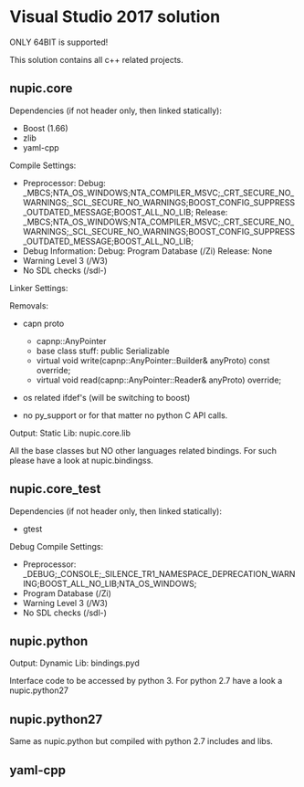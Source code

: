 # Visual Studio 2017 solution

ONLY 64BIT is supported!

This solution contains all c++ related projects.

## nupic.core

Dependencies (if not header only, then linked statically):
* Boost (1.66)
* zlib
* yaml-cpp


Compile Settings:
* Preprocessor: 
    Debug: _MBCS;NTA_OS_WINDOWS;NTA_COMPILER_MSVC;_CRT_SECURE_NO_WARNINGS;_SCL_SECURE_NO_WARNINGS;BOOST_CONFIG_SUPPRESS_OUTDATED_MESSAGE;BOOST_ALL_NO_LIB;
    Release: _MBCS;NTA_OS_WINDOWS;NTA_COMPILER_MSVC;_CRT_SECURE_NO_WARNINGS;_SCL_SECURE_NO_WARNINGS;BOOST_CONFIG_SUPPRESS_OUTDATED_MESSAGE;BOOST_ALL_NO_LIB;
* Debug Information:
    Debug: Program Database (/Zi)
    Release: None
* Warning Level 3 (/W3)
* No SDL checks (/sdl-)

Linker Settings:
    


Removals:

* capn proto
    - capnp::AnyPointer
    - base class stuff:  public Serializable<XXX>
    - virtual void write(capnp::AnyPointer::Builder& anyProto) const override;
    - virtual void read(capnp::AnyPointer::Reader& anyProto) override;

* os related ifdef's (will be switching to boost)

* no py_support or for that matter no python C API calls.


Output: Static Lib: nupic.core.lib

All the base classes but NO other languages related bindings. For such please have a look at nupic.bindingss.


## nupic.core_test

Dependencies (if not header only, then linked statically):
* gtest

Debug Compile Settings:
* Preprocessor: _DEBUG;_CONSOLE;_SILENCE_TR1_NAMESPACE_DEPRECATION_WARNING;BOOST_ALL_NO_LIB;NTA_OS_WINDOWS;
* Program Database (/Zi)
* Warning Level 3 (/W3)
* No SDL checks (/sdl-)



## nupic.python

Output: Dynamic Lib: bindings.pyd

Interface code to be accessed by python 3. For python 2.7 have a look a nupic.python27


## nupic.python27

Same as nupic.python but compiled with python 2.7 includes and libs.


## yaml-cpp